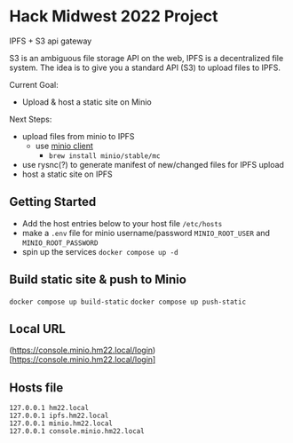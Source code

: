 # Hack Midwest 2022 Project

IPFS + S3 api gateway

S3 is an ambiguous file storage API on the web, IPFS is a decentralized file system.  The idea is to give you a standard API (S3) to upload files to IPFS.

Current Goal:
- Upload & host a static site on Minio

Next Steps:
- upload files from minio to IPFS
    - use [minio client](https://docs.min.io/docs/minio-client-quickstart-guide.html)
        - `brew install minio/stable/mc`
- use rysnc(?) to generate manifest of new/changed files for IPFS upload
- host a static site on IPFS

## Getting Started

- Add the host entries below to your host file `/etc/hosts`
- make a `.env` file for minio username/password `MINIO_ROOT_USER` and `MINIO_ROOT_PASSWORD`
- spin up the services `docker compose up -d` 

## Build static site & push to Minio

`docker compose up build-static`
`docker compose up push-static`


## Local URL

(https://console.minio.hm22.local/login)[https://console.minio.hm22.local/login]

## Hosts file

```
127.0.0.1 hm22.local
127.0.0.1 ipfs.hm22.local
127.0.0.1 minio.hm22.local
127.0.0.1 console.minio.hm22.local
```

